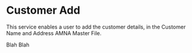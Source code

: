 # Customer Add

This service enables a user to add the customer details, in the Customer Name and Address AMNA Master File.

Blah Blah